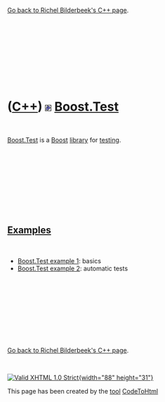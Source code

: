 

[Go back to Richel Bilderbeek's C++ page](Cpp.htm).

 

 

 

 

 

([C++](Cpp.htm)) ![Boost](PicBoost.png) [Boost.Test](CppBoostTest.htm)
======================================================================

 

[Boost.Test](CppTest.htm) is a [Boost](CppBoost.htm)
[library](CppLibrary.htm) for [testing](CppTest.htm).

 

 

 

 

 

[Examples](CppExample.htm)
--------------------------

 

-   [Boost.Test example 1](CppBoostTestExample1.htm): basics
-   [Boost.Test example 2](CppBoostTestExample2.htm): automatic tests

 

 

 

 

 

[Go back to Richel Bilderbeek's C++ page](Cpp.htm).



 

[![Valid XHTML 1.0 Strict](valid-xhtml10.png){width="88"
height="31"}](http://validator.w3.org/check?uri=referer)

This page has been created by the [tool](Tools.htm)
[CodeToHtml](ToolCodeToHtml.htm)
